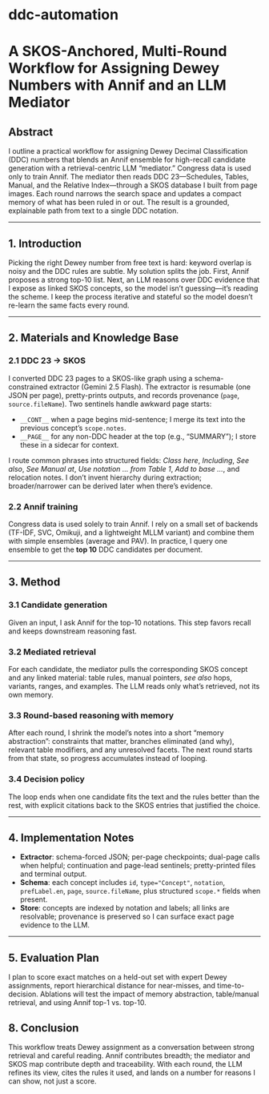# ddc-automation

# A SKOS-Anchored, Multi-Round Workflow for Assigning Dewey Numbers with Annif and an LLM Mediator

## Abstract

I outline a practical workflow for assigning Dewey Decimal Classification (DDC) numbers that blends an Annif ensemble for high-recall candidate generation with a retrieval-centric LLM “mediator.” Congress data is used only to train Annif. The mediator then reads DDC 23—Schedules, Tables, Manual, and the Relative Index—through a SKOS database I built from page images. Each round narrows the search space and updates a compact memory of what has been ruled in or out. The result is a grounded, explainable path from text to a single DDC notation.

---

## 1. Introduction

Picking the right Dewey number from free text is hard: keyword overlap is noisy and the DDC rules are subtle. My solution splits the job. First, Annif proposes a strong top-10 list. Next, an LLM reasons over DDC evidence that I expose as linked SKOS concepts, so the model isn’t guessing—it’s reading the scheme. I keep the process iterative and stateful so the model doesn’t re-learn the same facts every round.

---

## 2. Materials and Knowledge Base

### 2.1 DDC 23 → SKOS

I converted DDC 23 pages to a SKOS-like graph using a schema-constrained extractor (Gemini 2.5 Flash). The extractor is resumable (one JSON per page), pretty-prints outputs, and records provenance (`page`, `source.fileName`). Two sentinels handle awkward page starts:

* `__CONT__` when a page begins mid-sentence; I merge its text into the previous concept’s `scope.notes`.
* `__PAGE__` for any non-DDC header at the top (e.g., “SUMMARY”); I store these in a sidecar for context.

I route common phrases into structured fields: *Class here*, *Including*, *See also*, *See Manual at*, *Use notation … from Table 1*, *Add to base …*, and relocation notes. I don’t invent hierarchy during extraction; broader/narrower can be derived later when there’s evidence.

### 2.2 Annif training

Congress data is used solely to train Annif. I rely on a small set of backends (TF-IDF, SVC, Omikuji, and a lightweight MLLM variant) and combine them with simple ensembles (average and PAV). In practice, I query one ensemble to get the **top 10** DDC candidates per document.

---

## 3. Method

### 3.1 Candidate generation

Given an input, I ask Annif for the top-10 notations. This step favors recall and keeps downstream reasoning fast.

### 3.2 Mediated retrieval

For each candidate, the mediator pulls the corresponding SKOS concept and any linked material: table rules, manual pointers, *see also* hops, variants, ranges, and examples. The LLM reads only what’s retrieved, not its own memory.

### 3.3 Round-based reasoning with memory

After each round, I shrink the model’s notes into a short “memory abstraction”: constraints that matter, branches eliminated (and why), relevant table modifiers, and any unresolved facets. The next round starts from that state, so progress accumulates instead of looping.

### 3.4 Decision policy

The loop ends when one candidate fits the text and the rules better than the rest, with explicit citations back to the SKOS entries that justified the choice.

---

## 4. Implementation Notes

* **Extractor**: schema-forced JSON; per-page checkpoints; dual-page calls when helpful; continuation and page-lead sentinels; pretty-printed files and terminal output.
* **Schema**: each concept includes `id`, `type="Concept"`, `notation`, `prefLabel.en`, `page`, `source.fileName`, plus structured `scope.*` fields when present.
* **Store**: concepts are indexed by notation and labels; all links are resolvable; provenance is preserved so I can surface exact page evidence to the LLM.

---

## 5. Evaluation Plan

I plan to score exact matches on a held-out set with expert Dewey assignments, report hierarchical distance for near-misses, and time-to-decision. Ablations will test the impact of memory abstraction, table/manual retrieval, and using Annif top-1 vs. top-10.


## 8. Conclusion

This workflow treats Dewey assignment as a conversation between strong retrieval and careful reading. Annif contributes breadth; the mediator and SKOS map contribute depth and traceability. With each round, the LLM refines its view, cites the rules it used, and lands on a number for reasons I can show, not just a score.

